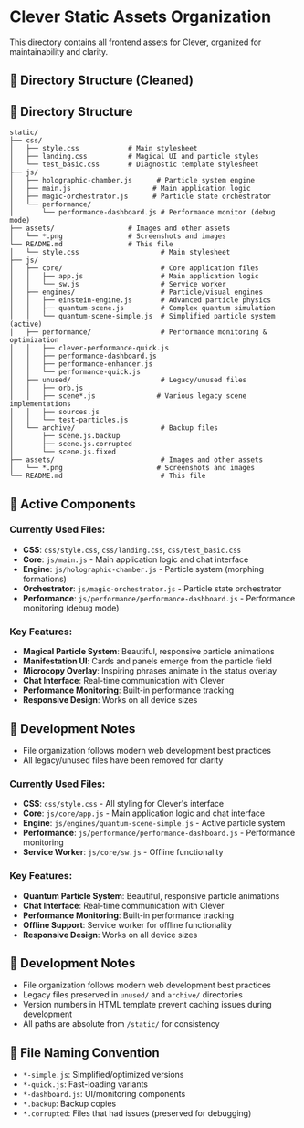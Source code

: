 # Clever Static Assets Organization

This directory contains all frontend assets for Clever, organized for maintainability and clarity.


## 📁 Directory Structure (Cleaned)
## 📁 Directory Structure

```
static/
├── css/
│   ├── style.css            # Main stylesheet
│   ├── landing.css          # Magical UI and particle styles
│   └── test_basic.css       # Diagnostic template stylesheet
├── js/
│   ├── holographic-chamber.js      # Particle system engine
│   ├── main.js                    # Main application logic
│   ├── magic-orchestrator.js      # Particle state orchestrator
│   └── performance/
│       └── performance-dashboard.js # Performance monitor (debug mode)
├── assets/                  # Images and other assets
│   └── *.png                # Screenshots and images
└── README.md                # This file
│   └── style.css                    # Main stylesheet
├── js/
│   ├── core/                        # Core application files
│   │   ├── app.js                   # Main application logic
│   │   └── sw.js                    # Service worker
│   ├── engines/                     # Particle/visual engines
│   │   ├── einstein-engine.js       # Advanced particle physics
│   │   ├── quantum-scene.js         # Complex quantum simulation
│   │   └── quantum-scene-simple.js  # Simplified particle system (active)
│   ├── performance/                 # Performance monitoring & optimization
│   │   ├── clever-performance-quick.js
│   │   ├── performance-dashboard.js
│   │   ├── performance-enhancer.js
│   │   └── performance-quick.js
│   ├── unused/                      # Legacy/unused files
│   │   ├── orb.js
│   │   ├── scene*.js               # Various legacy scene implementations
│   │   ├── sources.js
│   │   └── test-particles.js
│   └── archive/                     # Backup files
│       ├── scene.js.backup
│       ├── scene.js.corrupted
│       └── scene.js.fixed
├── assets/                          # Images and other assets
│   └── *.png                       # Screenshots and images
└── README.md                        # This file
```

## 🚀 Active Components


### Currently Used Files:
- **CSS**: `css/style.css`, `css/landing.css`, `css/test_basic.css`
- **Core**: `js/main.js` - Main application logic and chat interface
- **Engine**: `js/holographic-chamber.js` - Particle system (morphing formations)
- **Orchestrator**: `js/magic-orchestrator.js` - Particle state orchestrator
- **Performance**: `js/performance/performance-dashboard.js` - Performance monitoring (debug mode)


### Key Features:
- **Magical Particle System**: Beautiful, responsive particle animations
- **Manifestation UI**: Cards and panels emerge from the particle field
- **Microcopy Overlay**: Inspiring phrases animate in the status overlay
- **Chat Interface**: Real-time communication with Clever
- **Performance Monitoring**: Built-in performance tracking
- **Responsive Design**: Works on all device sizes


## 🔧 Development Notes

- File organization follows modern web development best practices
- All legacy/unused files have been removed for clarity
### Currently Used Files:
- **CSS**: `css/style.css` - All styling for Clever's interface
- **Core**: `js/core/app.js` - Main application logic and chat interface
- **Engine**: `js/engines/quantum-scene-simple.js` - Active particle system
- **Performance**: `js/performance/performance-dashboard.js` - Performance monitoring
- **Service Worker**: `js/core/sw.js` - Offline functionality

### Key Features:
- **Quantum Particle System**: Beautiful, responsive particle animations
- **Chat Interface**: Real-time communication with Clever
- **Performance Monitoring**: Built-in performance tracking
- **Offline Support**: Service worker for offline functionality
- **Responsive Design**: Works on all device sizes

## 🔧 Development Notes

- File organization follows modern web development best practices
- Legacy files preserved in `unused/` and `archive/` directories
- Version numbers in HTML template prevent caching issues during development
- All paths are absolute from `/static/` for consistency

## 📝 File Naming Convention

- `*-simple.js`: Simplified/optimized versions
- `*-quick.js`: Fast-loading variants  
- `*-dashboard.js`: UI/monitoring components
- `*.backup`: Backup copies
- `*.corrupted`: Files that had issues (preserved for debugging)

